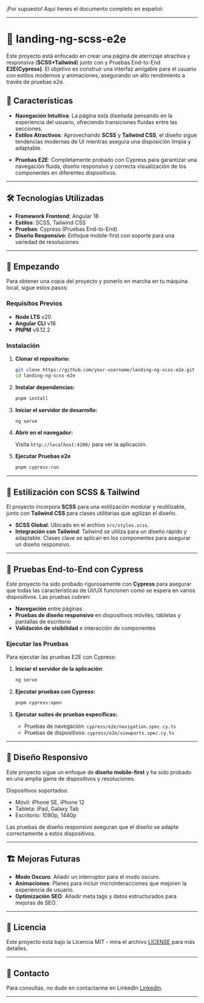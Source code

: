 ¡Por supuesto! Aquí tienes el documento completo en español:

---

# 🚀 landing-ng-scss-e2e

Este proyecto está enfocado en crear una página de aterrizaje atractiva y responsiva (**SCSS+Tailwind**) junto con y Pruebas End-to-End **E2E(Cypress)**. El objetivo es construir una interfaz amigable para el usuario con estilos modernos y animaciones, asegurando un alto rendimiento a través de pruebas e2e.

## 🌟 Características

- **Navegación Intuitiva**: La página está diseñada pensando en la experiencia del usuario, ofreciendo transiciones fluidas entre las secciones.
- **Estilos Atractivos**: Aprovechando **SCSS** y **Tailwind CSS**, el diseño sigue tendencias modernas de UI mientras asegura una disposición limpia y adaptable.
<!-- - **Animaciones**: Animaciones sutiles mejoran la experiencia del usuario sin sobrecargar el diseño. -->
- **Pruebas E2E**: Completamente probado con Cypress para garantizar una navegación fluida, diseño responsivo y correcta visualización de los componentes en diferentes dispositivos.

---

## 🛠️ Tecnologías Utilizadas

- **Framework Frontend**: Angular 18
- **Estilos**: SCSS, Tailwind CSS
- **Pruebas**: Cypress (Pruebas End-to-End)
- **Diseño Responsivo**: Enfoque mobile-first con soporte para una variedad de resoluciones

---

<!--

## 🔗 Demo en Vivo

[Landing-ng-scss-e2e Demo en Vivo](#)

---
-->

## 🚀 Empezando

Para obtener una copia del proyecto y ponerlo en marcha en tu máquina local, sigue estos pasos:

### Requisitos Previos

- **Node LTS** v20
- **Angular CLI** v18
- **PNPM** v9.12.2

### Instalación

1. **Clonar el repositorio:**

   ```bash
   git clone https://github.com/your-username/landing-ng-scss-e2e.git
   cd landing-ng-scss-e2e
   ```

2. **Instalar dependencias:**

   ```bash
   pnpm install
   ```

3. **Iniciar el servidor de desarrollo:**

   ```bash
   ng serve
   ```

4. **Abrir en el navegador:**

   Visita `http://localhost:4200/` para ver la aplicación.

5. **Ejecutar Pruebas e2e**

   ```bash
   pnpm cypress:run
   ```

---

## 💅 Estilización con SCSS & Tailwind

El proyecto incorpora **SCSS** para una estilización modular y reutilizable, junto con **Tailwind CSS** para clases utilitarias que agilizan el diseño.

- **SCSS Global**: Ubicado en el archivo `src/styles.scss`.
- **Integración con Tailwind**: Tailwind se utiliza para un diseño rápido y adaptable. Clases clave se aplican en los componentes para asegurar un diseño responsivo.

---

## 🧪 Pruebas End-to-End con Cypress

Este proyecto ha sido probado rigurosamente con **Cypress** para asegurar que todas las características de UI/UX funcionen como se espera en varios dispositivos. Las pruebas cubren:

- **Navegación** entre páginas
- **Pruebas de diseño responsivo** en dispositivos móviles, tabletas y pantallas de escritorio
- **Validación de visibilidad** e interacción de componentes

### Ejecutar las Pruebas

Para ejecutar las pruebas E2E con Cypress:

1. **Iniciar el servidor de la aplicación**:

   ```bash
   ng serve
   ```

2. **Ejecutar pruebas con Cypress:**

   ```bash
   pnpm cypress:open
   ```

3. **Ejecutar suites de pruebas específicas:**
   - Pruebas de navegación: `cypress/e2e/navigation.spec.cy.ts`
   - Pruebas de dispositivos: `cypress/e2e/viewports.spec.cy.ts`

---

## 📐 Diseño Responsivo

Este proyecto sigue un enfoque de **diseño mobile-first** y ha sido probado en una amplia gama de dispositivos y resoluciones.

Dispositivos soportados:

- Móvil: iPhone SE, iPhone 12
- Tableta: iPad, Galaxy Tab
- Escritorio: 1080p, 1440p

Las pruebas de diseño responsivo aseguran que el diseño se adapte correctamente a estos dispositivos.

---

## 🏗️ Mejoras Futuras

- **Modo Oscuro**: Añadir un interruptor para el modo oscuro.
- **Animaciones**: Planes para incluir microinteracciones que mejoren la experiencia de usuario.
- **Optimización SEO**: Añadir meta tags y datos estructurados para mejoras de SEO.

---

## 📄 Licencia

Este proyecto está bajo la Licencia MIT - mira el archivo [LICENSE](LICENSE) para más detalles.

---

## 📧 Contacto

Para consultas, no dude en contactarme en LinkedIn [LinkedIn](https://www.linkedin.com/in/arland-michelena).

---

<!--
### 🌐 Palabras Clave

- Angular
- SCSS
- Tailwind CSS
- Pruebas End-to-End
- Cypress
- Diseño Responsivo
- Desarrollo Frontend
- UI/UX
- Animaciones Web
-->
